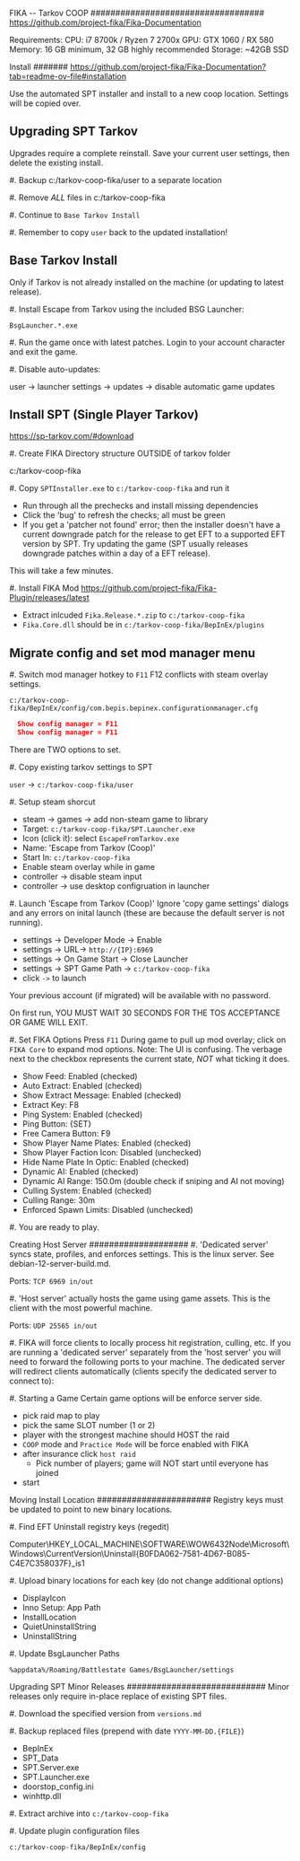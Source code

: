 FIKA -- Tarkov COOP
###################################
https://github.com/project-fika/Fika-Documentation

Requirements:
CPU: i7 8700k / Ryzen 7 2700x
GPU: GTX 1060 / RX 580
Memory: 16 GB minimum, 32 GB highly recommended
Storage: ~42GB SSD

Install
#######
https://github.com/project-fika/Fika-Documentation?tab=readme-ov-file#installation

Use the automated SPT installer and install to a new coop location.
Settings will be copied over.

## Upgrading SPT Tarkov
Upgrades require a complete reinstall. Save your current user settings, then
delete the existing install.

#. Backup c:/tarkov-coop-fika/user to a separate location

#. Remove *ALL* files in c:/tarkov-coop-fika

#. Continue to `Base Tarkov Install`

#. Remember to copy `user` back to the updated installation!

## Base Tarkov Install
Only if Tarkov is not already installed on the machine (or updating to latest
release).

#. Install Escape from Tarkov using the included BSG Launcher:

   `BsgLauncher.*.exe`

#. Run the game once with latest patches. Login to your account character and
   exit the game.

#. Disable auto-updates:

   user -> launcher settings -> updates -> disable automatic game updates

## Install SPT (Single Player Tarkov)
https://sp-tarkov.com/#download

#. Create FIKA Directory structure OUTSIDE of tarkov folder

   c:/tarkov-coop-fika

#. Copy `SPTInstaller.exe` to `c:/tarkov-coop-fika` and run it

   * Run through all the prechecks and install missing dependencies
   * Click the 'bug' to refresh the checks; all must be green
   * If you get a 'patcher not found' error; then the installer doesn't have a
     current downgrade patch for the release to get EFT to a supported EFT
     version by SPT. Try updating the game (SPT usually releases downgrade
     patches within a day of a EFT release).

   This will take a few minutes.

#. Install FIKA Mod
   https://github.com/project-fika/Fika-Plugin/releases/latest

   * Extract inlcuded `Fika.Release.*.zip` to `c:/tarkov-coop-fika`
   * `Fika.Core.dll` should be in `c:/tarkov-coop-fika/BepInEx/plugins`

## Migrate config and set mod manager menu

#. Switch mod manager hotkey to `F11`
   F12 conflicts with steam overlay settings.

   `c:/tarkov-coop-fika/BepInEx/config/com.bepis.bepinex.configurationmanager.cfg`
   ```json
     Show config manager = F11 
     Show config manager = F11
   ```

   There are TWO options to set.

#. Copy existing tarkov settings to SPT

   `user` -> `c:/tarkov-coop-fika/user`

#. Setup steam shorcut

   * steam -> games -> add non-steam game to library
   * Target: `c:/tarkov-coop-fika/SPT.Launcher.exe`
   * Icon (click it): select `EscapeFromTarkov.exe`
   * Name: 'Escape from Tarkov (Coop)'
   * Start In: `c:/tarkov-coop-fika`
   * Enable steam overlay while in game
   * controller -> disable steam input
   * controller -> use desktop configruation in launcher

#. Launch 'Escape from Tarkov (Coop)'
   Ignore 'copy game settings' dialogs and any errors on inital launch (these
   are because the default server is not running).

   * settings -> Developer Mode -> Enable
   * settings -> URL-> `http://{IP}:6969`
   * settings -> On Game Start -> Close Launcher
   * settings -> SPT Game Path -> `c:/tarkov-coop-fika`
   * click `->` to launch

   Your previous account (if migrated) will be available with no password.
   
   On first run, YOU MUST WAIT 30 SECONDS FOR THE TOS ACCEPTANCE OR GAME WILL
   EXIT.

#. Set FIKA Options
   Press `F11` During game to pull up mod overlay; click on `FIKA Core` to
   expand mod options. Note: The UI is confusing. The verbage next to the
   checkbox represents the current state, *NOT* what ticking it does.
  
   * Show Feed: Enabled (checked)
   * Auto Extract: Enabled (checked)
   * Show Extract Message: Enabled (checked)
   * Extract Key: F8
   * Ping System: Enabled (checked)
   * Ping Button: {SET}
   * Free Camera Button: F9
   * Show Player Name Plates: Enabled (checked)
   * Show Player Faction Icon: Disabled (unchecked)
   * Hide Name Plate In Optic: Enabled (checked)
   * Dynamic AI: Enabled (checked)
   * Dynamic AI Range: 150.0m (double check if sniping and AI not moving)
   * Culling System: Enabled (checked)
   * Culling Range: 30m
   * Enforced Spawn Limits: Disabled (unchecked)

#. You are ready to play. 

Creating Host Server
####################
#. 'Dedicated server' syncs state, profiles, and enforces settings.
   This is the linux server. See debian-12-server-build.md.

   Ports: `TCP 6969 in/out`

#. 'Host server' actually hosts the game using game assets.
   This is the client with the most powerful machine.

   Ports: `UDP 25565 in/out`

#. FIKA will force clients to locally process hit registration, culling, etc.
   If you are running a 'dedicated server' separately from the 'host server'
   you will need to forward the following ports to your machine. The dedicated
   server will redirect clients automatically (clients specify the dedicated
   server to connect to):

#. Starting a Game
   Certain game options will be enforce server side.

   * pick raid map to play
   * pick the same SLOT number (1 or 2)
   * player with the strongest machine should HOST the raid
   * `COOP` mode and `Practice Mode` will be force enabled with FIKA
   * after insurance click `host raid`
     * Pick number of players; game will NOT start until everyone has joined
   * start

Moving Install Location
#######################
Registry keys must be updated to point to new binary locations.

#. Find EFT Uninstall registry keys (regedit)

   Computer\HKEY_LOCAL_MACHINE\SOFTWARE\WOW6432Node\Microsoft\Windows\CurrentVersion\Uninstall\{B0FDA062-7581-4D67-B085-C4E7C358037F}_is1

#. Upload binary locations for each key (do not change additional options)

   * DisplayIcon
   * Inno Setup: App Path
   * InstallLocation
   * QuietUninstallString
   * UninstallString

#. Update BsgLauncher Paths

   `%appdata%/Roaming/Battlestate Games/BsgLauncher/settings`

Upgrading SPT Minor Releases
############################
Minor releases only require in-place replace of existing SPT files.

#. Download the specified version from `versions.md`

#. Backup replaced files (prepend with date `YYYY-MM-DD.{FILE}`)

   * BepInEx
   * SPT_Data
   * SPT.Server.exe
   * SPT.Launcher.exe
   * doorstop_config.ini
   * winhttp.dll
   
#. Extract archive into `c:/tarkov-coop-fika`

#. Update plugin configuration files

   `c:/tarkov-coop-fika/BepInEx/config`